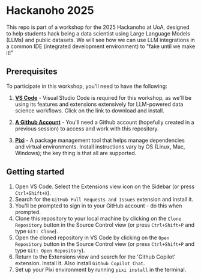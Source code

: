 # Hackanoho 2025

This repo is part of a workshop for the 2025 Hackanoho at UoA, designed to help students hack being a data scientist using Large Language Models (LLMs) and public datasets. We will see how we can use LLM integrations in a common IDE (integrated development environment) to "fake until we make it!"

## Prerequisites

To participate in this workshop, you'll need to have the following:

1. **[VS Code](https://code.visualstudio.com/)** - Visual Studio Code is required for this workshop, as we'll be using its features and extensions extensively for LLM-powered data science workflows. Click on the link to download and install.

2. **[A Github Account](https://github.com)** - You'll need a Github account (hopefully created in a previous session) to access and work with this repository. 

3. **[Pixi](https://pixi.sh/latest/get_started/)** - A package management tool that helps manage dependencies and virtual environments.
    Install instructions vary by OS (Linux, Mac, Windows); the key thing is that all are supported.

## Getting started

1. Open VS Code. Select the Extensions view icon on the Sidebar (or press `Ctrl+Shift+X`).
2. Search for the `GitHub Pull Requests and Issues` extension and install it.
3. You'll be prompted to sign in to your GitHub account - do this when prompted.
4. Clone this repository to your local machine by clicking on the `Clone Repository` button in the Source Control view (or press `Ctrl+Shift+P` and type `Git: Clone`).
5. Open the cloned repository in VS Code by clicking on the `Open Repository` button in the Source Control view (or press `Ctrl+Shift+P` and type `Git: Open Repository`).
6. Return to the Extensions view and search for the 'Github Copilot' extension. Install it. Also install `Github Copilot Chat`.
7. Set up your Pixi environment by running `pixi install` in the terminal.




